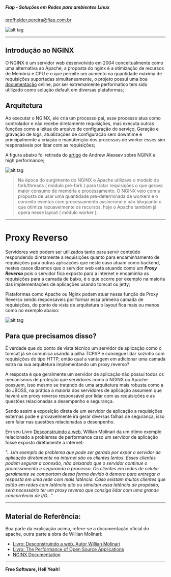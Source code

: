 ##### Fiap - Soluções em Redes para ambientes Linux
profhelder.pereira@fiap.com.br

![alt tag](https://raw.githubusercontent.com/wiki/helcorin/fiapLinux/images/nginx-desc.png)

---

## Introdução ao NGINX

O NGINX é um servidor web desenvolvido em 2004 conceitualmente como uma alternativa ao Apache, a proposta do nginx é a otimização de recursos de Memória e CPU e o que permite um aumento na quantidade máxima de requisições suportadas simultaneamente, o projeto possui uma boa [documentação](https://nginx.org/en/docs/) online, por ser extremamente performatico tem sido utilizado como solução default em diversas plataformas;

## Arquitetura

Ao executar o NGINX, ele cria um processo pai, esse processo atua como controlador e não recebe diretamente requisições, mas executa outras funções como a leitua do arquivo de configuração do serviço, Geração e gravação de logs, atualizações de configuração sem downtime e principalmente a criação e manutenção dos processos de worker esses sim responsáveis por lidar com as requisições;

A figura abaixo foi retirada do [artigo](http://www.aosabook.org/en/nginx.html) de Andrew Alexeev sobre NGINX e high performance;

![alt tag](https://raw.githubusercontent.com/2TINR/nginx/master/.img/arquitetura.png)

> Na época do surgimento do NGINX o Apache utilizava o modelo de fork/threads ( módulo pré-fork ) para tratar requisições o que gerava maior consumo de memória e processamento. O NGINX veio com a proposta de usar uma quantidade pré-determinada de workers e o conceito eventos com processamento assíncrono e não bloquante o que otimiza razuavelmente os recursos, hoje o Apache também já opera nesse layout ( módulo worker );

---

# Proxy Reverso

Servidores web podem ser utilizados tanto para servir conteúdo respondendo diretamente a requisições quanto para encaminhamento de requisições para outras aplicações que neste caso atuam como backend, nestes casos dizemos que o servidor web está atuando como um ***Proxy Reverso*** pois o servidor fica exposto para a internet e encaminha as requisições para a camada de baixo, é o que ocorre por exemplo na maioria das implementações de aplicações usando tomcat ou jetty;

Plataformas como Apache ou Nginx podem atuar nessa função de Proxy Reverso sendo responsáveis por formar essa primeira camada de requisições, do ponto de vista de arquitetura o layout fica mais ou menos como no exemplo abaixo:

![alt tag](https://raw.githubusercontent.com/2TINR/nginx/master/.img/reverse-proxy.png)

## Para que precisamos disso?

É verdade que do ponto de vista técnico um servidor de aplicação como o tomcat já se comunica usando a pilha TCP/IP e consegue lidar sozinho com requisições do tipo HTTP, então qual a vantagem em adicionar uma camada extra na sua arquitetura implementando um proxy reverso?

A resposta é que geralmente um servidor de aplicação não possui todos os mecanismos de proteção que servidores como o NGINX ou Apache possuem, isso mesmo se tratando de uma arquitetura mais robusta como a do JBOSS, na prática a maioria dos servidores de aplicação assumem que haverá um proxy reverso responsável por lidar com as requisições e as questões relacionadas a desempenho e segurança.

Sendo assim a exposição direta de um servidor de aplicação a requisições externas pode e provavelmente irá gerar diversas falhas de segurança, isso sem falar nas questões relacionadas a desenpenho.

Em seu Livro [Desconstruindo a web](http://desconstruindoaweb.com.br/), Willian Molinari da um ótimo exemplo relacionado a problemas de performance caso um servidor de aplicação fosse exposto diretamente a internet:

*"...Um exemplo de problema que pode ser gerado por expor o servidor de aplicação diretamente na internet são os clientes lentos. Esses clientes podem segurar a conexão, não deixando que o servidor continue o processamento e segurando o processo. Os clientes em redes de celular geralmente se comportam dessa forma devido à demora para entregar a resposta em uma rede com mais latência. Caso existam muitos clientes que estão em redes com latência alta ou simulam essa latência de propósito, será necessário ter um proxy reverso que consiga lidar com uma grande concorrência de I/O..."*

---

## Material de Referência:

Boa parte da explicação acima, refere-se a documentação oficial do apache, outra parte a obra de Willian Molinari:

* [Livro: Desconstruindo a web, Autor Willian Molinari](http://desconstruindoaweb.com.br/)
* [Livro: The Performance of Open Source Applications](http://www.aosabook.org/en/nginx.html)
* [NGINX Documentation](https://nginx.org/en/docs/)

----

**Free Software, Hell Yeah!**
